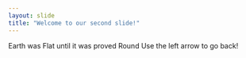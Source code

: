 ```yaml
---
layout: slide
title: "Welcome to our second slide!"
---
```

Earth was Flat until it was proved Round
Use the left arrow to go back!

